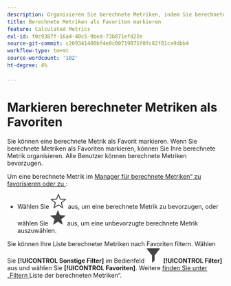 ```yaml
---
description: Organisieren Sie berechnete Metriken, indem Sie berechnete Metriken als Favoriten markieren.
title: Berechnete Metriken als Favoriten markieren
feature: Calculated Metrics
exl-id: f0c9387f-16a4-40c5-9bed-73b871efd22e
source-git-commit: c209341400bf4e0c00719075f0fc82f81ca9dbb4
workflow-type: tm+mt
source-wordcount: '102'
ht-degree: 4%

---
```


# Markieren berechneter Metriken als Favoriten

Sie können eine berechnete Metrik als Favorit markieren. Wenn Sie berechnete Metriken als Favoriten markieren, können Sie Ihre berechnete Metrik organisieren. Alle Benutzer können berechnete Metriken bevorzugen.

Um eine berechnete Metrik im [Manager für berechnete Metriken“ zu favorisieren oder zu ](/help/components/calc-metrics/cm-workflow/cm-manager.md):

* Wählen Sie ![StarOutline](/help/assets/icons/StarOutline.svg) aus, um eine berechnete Metrik zu bevorzugen, oder wählen Sie ![Star](/help/assets/icons/Star.svg) aus, um eine unbevorzugte berechnete Metrik auszuwählen.

Sie können Ihre Liste berechneter Metriken nach Favoriten filtern. Wählen Sie **[!UICONTROL Sonstige Filter]** im Bedienfeld ![Filter](/help/assets/icons/Filter.svg) **[!UICONTROL Filter]** aus und wählen Sie **[!UICONTROL Favoriten]**. Weitere [ finden Sie unter „Filtern ](/help/components/calc-metrics/cm-workflow/cm-filter.md) Liste der berechneten Metriken“.
